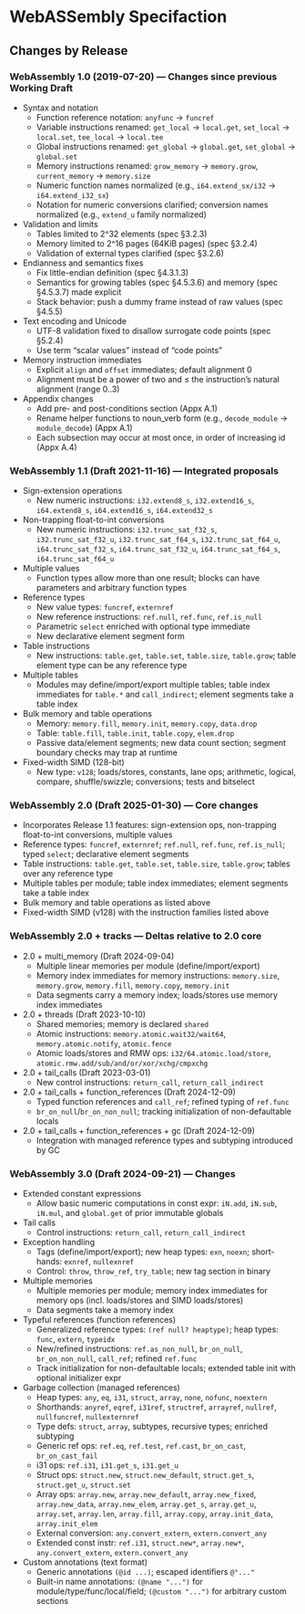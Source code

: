 # WebASSembly Specifaction

## Changes by Release

### WebAssembly 1.0 (2019-07-20) — Changes since previous Working Draft

- Syntax and notation
  - Function reference notation: `anyfunc` → `funcref`
  - Variable instructions renamed: `get_local` → `local.get`, `set_local` → `local.set`, `tee_local` → `local.tee`
  - Global instructions renamed: `get_global` → `global.get`, `set_global` → `global.set`
  - Memory instructions renamed: `grow_memory` → `memory.grow`, `current_memory` → `memory.size`
  - Numeric function names normalized (e.g., `i64.extend_sx/i32` → `i64.extend_i32_sx`)
  - Notation for numeric conversions clarified; conversion names normalized (e.g., `extend_u` family normalized)
- Validation and limits
  - Tables limited to 2^32 elements (spec §3.2.3)
  - Memory limited to 2^16 pages (64KiB pages) (spec §3.2.4)
  - Validation of external types clarified (spec §3.2.6)
- Endianness and semantics fixes
  - Fix little-endian definition (spec §4.3.1.3)
  - Semantics for growing tables (spec §4.5.3.6) and memory (spec §4.5.3.7) made explicit
  - Stack behavior: push a dummy frame instead of raw values (spec §4.5.5)
- Text encoding and Unicode
  - UTF-8 validation fixed to disallow surrogate code points (spec §5.2.4)
  - Use term “scalar values” instead of “code points”
- Memory instruction immediates
  - Explicit `align` and `offset` immediates; default alignment 0
  - Alignment must be a power of two and ≤ the instruction’s natural alignment (range 0..3)
- Appendix changes
  - Add pre- and post-conditions section (Appx A.1)
  - Rename helper functions to noun_verb form (e.g., `decode_module` → `module_decode`) (Appx A.1)
  - Each subsection may occur at most once, in order of increasing id (Appx A.4)

### WebAssembly 1.1 (Draft 2021-11-16) — Integrated proposals

- Sign-extension operations
  - New numeric instructions: `i32.extend8_s`, `i32.extend16_s`, `i64.extend8_s`, `i64.extend16_s`, `i64.extend32_s`
- Non-trapping float-to-int conversions
  - New numeric instructions: `i32.trunc_sat_f32_s`, `i32.trunc_sat_f32_u`, `i32.trunc_sat_f64_s`, `i32.trunc_sat_f64_u`, `i64.trunc_sat_f32_s`, `i64.trunc_sat_f32_u`, `i64.trunc_sat_f64_s`, `i64.trunc_sat_f64_u`
- Multiple values
  - Function types allow more than one result; blocks can have parameters and arbitrary function types
- Reference types
  - New value types: `funcref`, `externref`
  - New reference instructions: `ref.null`, `ref.func`, `ref.is_null`
  - Parametric `select` enriched with optional type immediate
  - New declarative element segment form
- Table instructions
  - New instructions: `table.get`, `table.set`, `table.size`, `table.grow`; table element type can be any reference type
- Multiple tables
  - Modules may define/import/export multiple tables; table index immediates for `table.*` and `call_indirect`; element segments take a table index
- Bulk memory and table operations
  - Memory: `memory.fill`, `memory.init`, `memory.copy`, `data.drop`
  - Table: `table.fill`, `table.init`, `table.copy`, `elem.drop`
  - Passive data/element segments; new data count section; segment boundary checks may trap at runtime
- Fixed-width SIMD (128-bit)
  - New type: `v128`; loads/stores, constants, lane ops; arithmetic, logical, compare, shuffle/swizzle; conversions; tests and bitselect

### WebAssembly 2.0 (Draft 2025-01-30) — Core changes

- Incorporates Release 1.1 features: sign-extension ops, non-trapping float-to-int conversions, multiple values
- Reference types: `funcref`, `externref`; `ref.null`, `ref.func`, `ref.is_null`; typed `select`; declarative element segments
- Table instructions: `table.get`, `table.set`, `table.size`, `table.grow`; tables over any reference type
- Multiple tables per module; table index immediates; element segments take a table index
- Bulk memory and table operations as listed above
- Fixed-width SIMD (v128) with the instruction families listed above

### WebAssembly 2.0 + tracks — Deltas relative to 2.0 core

- 2.0 + multi_memory (Draft 2024-09-04)
  - Multiple linear memories per module (define/import/export)
  - Memory index immediates for memory instructions: `memory.size`, `memory.grow`, `memory.fill`, `memory.copy`, `memory.init`
  - Data segments carry a memory index; loads/stores use memory index immediates
- 2.0 + threads (Draft 2023-10-10)
  - Shared memories; memory is declared `shared`
  - Atomic instructions: `memory.atomic.wait32/wait64`, `memory.atomic.notify`, `atomic.fence`
  - Atomic loads/stores and RMW ops: `i32/64.atomic.load/store`, `atomic.rmw.add/sub/and/or/xor/xchg/cmpxchg`
- 2.0 + tail_calls (Draft 2023-03-01)
  - New control instructions: `return_call`, `return_call_indirect`
- 2.0 + tail_calls + function_references (Draft 2024-12-09)
  - Typed function references and `call_ref`; refined typing of `ref.func`
  - `br_on_null`/`br_on_non_null`; tracking initialization of non-defaultable locals
- 2.0 + tail_calls + function_references + gc (Draft 2024-12-09)
  - Integration with managed reference types and subtyping introduced by GC

### WebAssembly 3.0 (Draft 2024-09-21) — Changes

- Extended constant expressions
  - Allow basic numeric computations in const expr: `iN.add`, `iN.sub`, `iN.mul`, and `global.get` of prior immutable globals
- Tail calls
  - Control instructions: `return_call`, `return_call_indirect`
- Exception handling
  - Tags (define/import/export); new heap types: `exn`, `noexn`; short-hands: `exnref`, `nullexnref`
  - Control: `throw`, `throw_ref`, `try_table`; new tag section in binary
- Multiple memories
  - Multiple memories per module; memory index immediates for memory ops (incl. loads/stores and SIMD loads/stores)
  - Data segments take a memory index
- Typeful references (function references)
  - Generalized reference types: `(ref null? heaptype)`; heap types: `func`, `extern`, `typeidx`
  - New/refined instructions: `ref.as_non_null`, `br_on_null`, `br_on_non_null`, `call_ref`; refined `ref.func`
  - Track initialization for non-defaultable locals; extended table init with optional initializer expr
- Garbage collection (managed references)
  - Heap types: `any`, `eq`, `i31`, `struct`, `array`, `none`, `nofunc`, `noextern`
  - Shorthands: `anyref`, `eqref`, `i31ref`, `structref`, `arrayref`, `nullref`, `nullfuncref`, `nullexternref`
  - Type defs: `struct`, `array`, subtypes, recursive types; enriched subtyping
  - Generic ref ops: `ref.eq`, `ref.test`, `ref.cast`, `br_on_cast`, `br_on_cast_fail`
  - i31 ops: `ref.i31`, `i31.get_s`, `i31.get_u`
  - Struct ops: `struct.new`, `struct.new_default`, `struct.get_s`, `struct.get_u`, `struct.set`
  - Array ops: `array.new`, `array.new_default`, `array.new_fixed`, `array.new_data`, `array.new_elem`, `array.get_s`, `array.get_u`, `array.set`, `array.len`, `array.fill`, `array.copy`, `array.init_data`, `array.init_elem`
  - External conversion: `any.convert_extern`, `extern.convert_any`
  - Extended const instr: `ref.i31`, `struct.new*`, `array.new*`, `any.convert_extern`, `extern.convert_any`
- Custom annotations (text format)
  - Generic annotations `(@id ...)`; escaped identifiers `@"..."`
  - Built-in name annotations: `(@name "...")` for module/type/func/local/field; `(@custom "...")` for arbitrary custom sections
